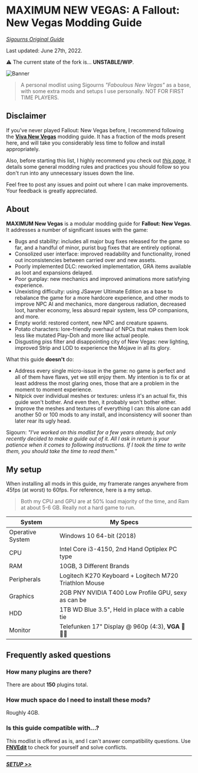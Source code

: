 # MAXIMUM NEW VEGAS: A Fallout: New Vegas Modding Guide
[_Sigourns Original Guide_](https://github.com/Sigourn/iheartnewvegas)

Last updated: June 27th, 2022.

⚠️ The current state of the fork is... **UNSTABLE/WIP**.

![Banner](https://github.com/Code-Moss/Maximum-New-Vegas/blob/main/assets/front.jpeg)
>A personal modlist using Sigourns *"Faboulous New Vegas"* as a base, with some extra mods and setups I use personally. NOT FOR FIRST TIME PLAYERS.

## Disclaimer

If you've never played Fallout: New Vegas before, I recommend following the [**Viva New Vegas**](https://vivanewvegas.github.io/) modding guide. It has a fraction of the mods present here, and will take you considerably less time to follow and install appropriately.

Also, before starting this list, I highly recommend you check out [_this page_](https://github.com/Sigourn/moddingtips.md), it details some general modding rules and practices you should follow so you don't run into any unnecessary issues down the line.

Feel free to post any issues and point out where I can make improvements. Your feedback is greatly appreciated.

## About

**MAXIMUM New Vegas** is a modular modding guide for **Fallout: New Vegas**. It addresses a number of significant issues with the game:

- Bugs and stability: includes all major bug fixes released for the game so far, and a handful of minor, purist bug fixes that are entirely optional.
- Consolized user interface: improved readability and functionality, ironed out inconsistencies between carried over and new assets.
- Poorly implemented DLC: reworked implementation, GRA items available as loot and expansions delayed.
- Poor gunplay: new mechanics and improved animations more satisfying experience.
- Unexisting difficulty: using JSawyer Ultimate Edition as a base to rebalance the game for a more hardcore experience, and other mods to improve NPC AI and mechanics, more dangerous radiation, decreased loot, harsher economy, less absurd repair system, less OP companions, and more.
- Empty world: restored content, new NPC and creature spawns.
- Potato characters: lore-friendly overhaul of NPCs that makes them look less like mutated Play-Doh and more like actual people.
- Disgusting piss filter and disappointing city of New Vegas: new lighting, improved Strip and LOD to experience the Mojave in all its glory.

What this guide **doesn't** do:

- Address every single micro-issue in the game: no game is perfect and all of them have flaws, yet we still enjoy them. My intention is to fix or at least address the most glaring ones, those that are a problem in the moment to moment experience.
- Nitpick over individual meshes or textures: unless it's an actual fix, this guide won't bother. And even then, it probably won't bother either.
- Improve the meshes and textures of everything I can: this alone can add another 50 or 100 mods to any install, and inconsistency will sooner than later rear its ugly head.

Sigourn: _"I've worked on this modlist for a few years already, but only recently decided to make a guide out of it. All I ask in return is your patience when it comes to following instructions. If I took the time to write them, you *should* take the time to read them."_


## My setup

When installing all mods in this guide, my framerate ranges anywhere from 45fps (at worst) to 60fps. For reference, here is a my setup.
> Both my CPU and GPU are at 50% load majority of the time, and Ram at about 5-6 GB. Really not a hard game to run.

System | My Specs
------------ | -------------
Operative System | Windows 10 64-bit (2018)
CPU | Intel Core i3-4150, 2nd Hand Optiplex PC type
RAM | 10GB, 3 Different Brands
Peripherals | Logitech K270 Keyboard + Logitech M720 Triathlon Mouse
Graphics | 2GB PNY NVIDIA T400 Low Profile GPU, sexy as can be
HDD | 1TB WD Blue 3.5", Held in place with a cable tie 
Monitor | Telefunken 17" Display @ 960p (4:3), **VGA** 💸💸💸

## Frequently asked questions

### How many plugins are there?

There are about **150** plugins total.

### How much space do I need to install these mods?

Roughly 4GB.

### Is this guide compatible with...?

This modlist is offered as is, and I can't answer compatibility questions. Use [**FNVEdit**](https://www.nexusmods.com/newvegas/mods/34703/) to check for yourself and solve conflicts.

---

[_**SETUP >>**_](https://github.com/Code-Moss/I-Heart-New-Vegas-Mossy-Cut/blob/main/SETUP.md)
